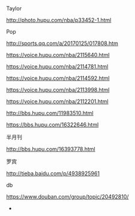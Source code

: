 #

Taylor

http://photo.hupu.com/nba/p33452-1.html

Pop

http://sports.qq.com/a/20170125/017808.htm

https://voice.hupu.com/nba/2115640.html

https://voice.hupu.com/nba/2114781.html

https://voice.hupu.com/nba/2114592.html

https://voice.hupu.com/nba/2113998.html

https://voice.hupu.com/nba/2112201.html

http://bbs.hupu.com/11983510.html

https://bbs.hupu.com/16322646.html

半月刊

http://bbs.hupu.com/16393778.html

罗宾

http://tieba.baidu.com/p/4938925961

db

https://www.douban.com/group/topic/20492810/


-
